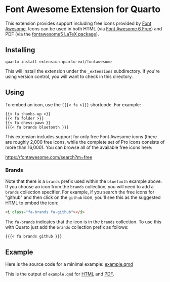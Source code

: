 # Font Awesome Extension for Quarto

This extension provides support including free icons provided by [Font Awesome](https://fontawesome.com). Icons can be used in both HTML (via [Font Awesome 6 Free](https://fontawesome.com/search?m=free)) and PDF (via the [fontawesome5 LaTeX package](https://ctan.org/pkg/fontawesome5?lang=en)).

## Installing

```
quarto install extension quarto-ext/fontawesome
```

This will install the extension under the `_extensions` subdirectory.
If you're using version control, you will want to check in this directory.

## Using

To embed an icon, use the `{{{< fa >}}}` shortcode. For example:

```
{{< fa thumbs-up >}} 
{{< fa folder >}}
{{< fa chess-pawn }}
{{{< fa brands bluetooth }}}
```

This extension includes support for only free Font Awesome icons (there are roughly 2,000 free icons, while the complete set of Pro icons consists of more than 16,000). You can browse all of the available free icons here:

<https://fontawesome.com/search?m=free>

### Brands

Note that there is a `brands` prefix used within the `bluetooth` example above. If you choose an icon from the `brands` collection, you will need to add a `brands` collection specifier. For example, if you search the free icons for "github" and then click on the `github` icon, you'll see this as the suggested HTML to embed the icon:

```html
<i class="fa-brands fa-github"></i>
```

The `fa-brands` indicates that the icon is in the `brands` collection. To use this with Quarto just add the `brands` collection prefix as follows:

```default
{{{< fa brands github }}}
```

## Example

Here is the source code for a minimal example: [example.qmd](example.qmd)

This is the output of `example.qmd` for [HTML](https://quarto-ext.github.io/fontawesome/) and [PDF](https://quarto-ext.github.io/fontawesome/example.pdf).

